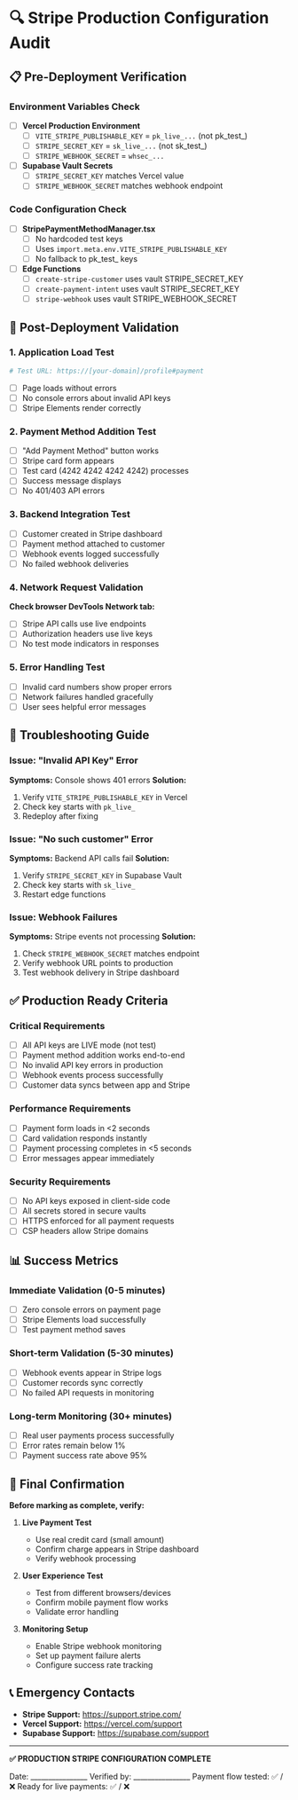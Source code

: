 # 🔍 Stripe Production Configuration Audit

## 📋 Pre-Deployment Verification

### Environment Variables Check
- [ ] **Vercel Production Environment**
  - [ ] `VITE_STRIPE_PUBLISHABLE_KEY` = `pk_live_...` (not pk_test_)
  - [ ] `STRIPE_SECRET_KEY` = `sk_live_...` (not sk_test_)  
  - [ ] `STRIPE_WEBHOOK_SECRET` = `whsec_...`

- [ ] **Supabase Vault Secrets**
  - [ ] `STRIPE_SECRET_KEY` matches Vercel value
  - [ ] `STRIPE_WEBHOOK_SECRET` matches webhook endpoint

### Code Configuration Check
- [ ] **StripePaymentMethodManager.tsx**
  - [ ] No hardcoded test keys
  - [ ] Uses `import.meta.env.VITE_STRIPE_PUBLISHABLE_KEY`
  - [ ] No fallback to pk_test_ keys

- [ ] **Edge Functions**
  - [ ] `create-stripe-customer` uses vault STRIPE_SECRET_KEY
  - [ ] `create-payment-intent` uses vault STRIPE_SECRET_KEY
  - [ ] `stripe-webhook` uses vault STRIPE_WEBHOOK_SECRET

## 🚀 Post-Deployment Validation

### 1. Application Load Test
```bash
# Test URL: https://[your-domain]/profile#payment
```
- [ ] Page loads without errors
- [ ] No console errors about invalid API keys
- [ ] Stripe Elements render correctly

### 2. Payment Method Addition Test
- [ ] "Add Payment Method" button works
- [ ] Stripe card form appears
- [ ] Test card (4242 4242 4242 4242) processes
- [ ] Success message displays
- [ ] No 401/403 API errors

### 3. Backend Integration Test
- [ ] Customer created in Stripe dashboard
- [ ] Payment method attached to customer
- [ ] Webhook events logged successfully
- [ ] No failed webhook deliveries

### 4. Network Request Validation
**Check browser DevTools Network tab:**
- [ ] Stripe API calls use live endpoints
- [ ] Authorization headers use live keys
- [ ] No test mode indicators in responses

### 5. Error Handling Test
- [ ] Invalid card numbers show proper errors
- [ ] Network failures handled gracefully
- [ ] User sees helpful error messages

## 🔧 Troubleshooting Guide

### Issue: "Invalid API Key" Error
**Symptoms:** Console shows 401 errors
**Solution:**
1. Verify `VITE_STRIPE_PUBLISHABLE_KEY` in Vercel
2. Check key starts with `pk_live_`
3. Redeploy after fixing

### Issue: "No such customer" Error  
**Symptoms:** Backend API calls fail
**Solution:**
1. Verify `STRIPE_SECRET_KEY` in Supabase Vault
2. Check key starts with `sk_live_`
3. Restart edge functions

### Issue: Webhook Failures
**Symptoms:** Stripe events not processing
**Solution:**
1. Check `STRIPE_WEBHOOK_SECRET` matches endpoint
2. Verify webhook URL points to production
3. Test webhook delivery in Stripe dashboard

## ✅ Production Ready Criteria

### Critical Requirements
- [ ] All API keys are LIVE mode (not test)
- [ ] Payment method addition works end-to-end
- [ ] No invalid API key errors in production
- [ ] Webhook events process successfully
- [ ] Customer data syncs between app and Stripe

### Performance Requirements  
- [ ] Payment form loads in <2 seconds
- [ ] Card validation responds instantly
- [ ] Payment processing completes in <5 seconds
- [ ] Error messages appear immediately

### Security Requirements
- [ ] No API keys exposed in client-side code
- [ ] All secrets stored in secure vaults
- [ ] HTTPS enforced for all payment requests
- [ ] CSP headers allow Stripe domains

## 📊 Success Metrics

### Immediate Validation (0-5 minutes)
- [ ] Zero console errors on payment page
- [ ] Stripe Elements load successfully
- [ ] Test payment method saves

### Short-term Validation (5-30 minutes)
- [ ] Webhook events appear in Stripe logs
- [ ] Customer records sync correctly
- [ ] No failed API requests in monitoring

### Long-term Monitoring (30+ minutes)
- [ ] Real user payments process successfully
- [ ] Error rates remain below 1%
- [ ] Payment success rate above 95%

## 🎯 Final Confirmation

**Before marking as complete, verify:**

1. **Live Payment Test**
   - Use real credit card (small amount)
   - Confirm charge appears in Stripe dashboard
   - Verify webhook processing

2. **User Experience Test**
   - Test from different browsers/devices
   - Confirm mobile payment flow works
   - Validate error handling

3. **Monitoring Setup**
   - Enable Stripe webhook monitoring
   - Set up payment failure alerts
   - Configure success rate tracking

## 📞 Emergency Contacts

- **Stripe Support:** https://support.stripe.com/
- **Vercel Support:** https://vercel.com/support  
- **Supabase Support:** https://supabase.com/support

---

**✅ PRODUCTION STRIPE CONFIGURATION COMPLETE**

Date: ________________
Verified by: ________________
Payment flow tested: ✅ / ❌
Ready for live payments: ✅ / ❌